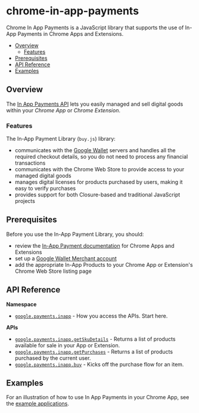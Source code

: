 chrome-in-app-payments
======================

Chrome In App Payments is a JavaScript library that supports the use of In-App Payments in Chrome Apps and Extensions.

* [Overview](#overview)
  * [Features](#features)
* [Prerequisites](#prerequisites)
* [API Reference](#api-reference)
* [Examples](#examples)

## Overview

The [In App Payments API](http://developer.chrome.com/apps/google_wallet.html) lets you easily managed and sell digital goods within your *Chrome App* or *Chrome Extension*.  
  

### Features

The In-App Payment Library (`buy.js`) library:

* communicates with the [Google Wallet](https://support.google.com/chrome_webstore/answer/1053354) servers and handles all the required checkout details, so you do not need to process any financial transactions
* communicates with the Chrome Web Store to provide access to your managed digital goods
* manages digital licenses for products purchased by users, making it easy to verify purchases
* provides support for both Closure-based and traditional JavaScript projects

## Prerequisites

Before you use the In-App Payment Library, you should:

* review the [In-App Payment documentation](http://developer.chrome.com/apps/google_wallet.html) for Chrome Apps and Extensions
* set up a [Google Wallet Merchant account](https://wallet.google.com/inapp/merchant/signup.html)
* add the appropriate In-App Products to your Chrome App or Extension's Chrome Web Store listing page


## API Reference

**Namespace**

* [`google.payments.inapp`]() - How you access the APIs. Start here.

**APIs**

* [`google.payments.inapp.getSkuDetails`]() - Returns a list of products available for sale in your App or Extension.
* [`google.payments.inapp.getPurchases`]() - Returns a list of products purchased by the current user.
* [`google.payments.inapp.buy`]() - Kicks off the purchase flow for an item.


## Examples

For an illustration of how to use In App Payments in your Chrome App, see the [example applications]().